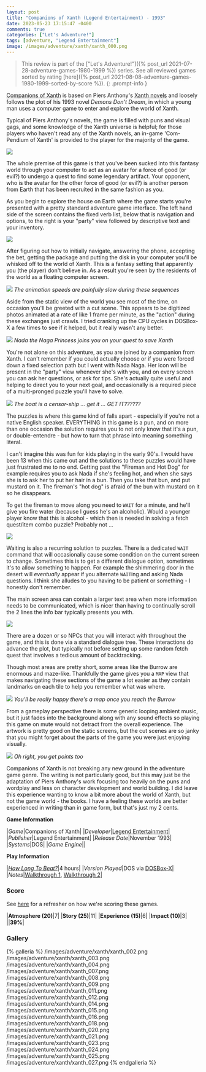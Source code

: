 ```yaml
---
layout: post
title: "Companions of Xanth (Legend Entertainment) - 1993"
date: 2023-05-23 17:15:47 -0400
comments: true
categories: ["Let's Adventure!"]
tags: [adventure, "Legend Entertainment"]
image: /images/adventure/xanth/xanth_000.png
---
```

> This review is part of the ["Let's Adventure!"]({% post_url 2021-07-28-adventure-games-1980-1999 %}) series. See all reviewed games sorted by rating [here]({% post_url 2021-08-08-adventure-games-1980-1999-sorted-by-score %}).
{: .prompt-info }

[Companions of Xanth](https://en.wikipedia.org/wiki/Companions_of_Xanth) is based on Piers Anthony's [Xanth novels](https://en.wikipedia.org/wiki/Xanth) and loosely follows the plot of his 1993 novel _Demons Don't Dream_, in which a young man uses a computer game to enter and explore the world of Xanth.

Typical of Piers Anthony's novels, the game is filled with puns and visual gags, and some knowledge of the Xanth universe is helpful; for those players who haven't read any of the Xanth novels, an in-game 'Com-Pendium of Xanth' is provided to the player for the majority of the game.

![](/images/adventure/xanth/xanth_001.png)

The whole premise of this game is that you've been sucked into this fantasy world through your computer to act as an avatar for a force of good (or evil?) to undergo a quest to find some legendary artifact. Your opponent, who is the avatar for the other force of good (or evil?) is another person from Earth that has been recruited in the same fashion as you.

As you begin to explore the house on Earth where the game starts you're presented with a pretty standard adventure game interface. The left hand side of the screen contains the fixed verb list, below that is navigation and options, to the right is your "party" view followed by descriptive text and your inventory.

![](/images/adventure/xanth/xanth_017.png)

After figuring out how to initially navigate, answering the phone, accepting the bet, getting the package and putting the disk in your computer you'll be whisked off to the world of Xanth. This is a fantasy setting that apparently you (the player) don't believe in. As a result you're seen by the residents of the world as a floating computer screen.

![](/images/adventure/xanth/xanth_005.png)
_The animation speeds are painfully slow during these sequences_

Aside from the static view of the world you see most of the time, on occasion you'll be greeted with a cut scene. This appears to be digitized photos animated at a rate of like 1 frame per minute, as the "action" during these exchanges just crawls. I tried cranking up the CPU cycles in DOSBox-X a few times to see if it helped, but it really wasn't any better.

![](/images/adventure/xanth/xanth_006.png)
_Nada the Naga Princess joins you on your quest to save Xanth_

You're not alone on this adventure, as you are joined by a companion from Xanth. I can't remember if you could actually choose or if you were forced down a fixed selection path but I went with Nada Naga. Her icon will be present in the "party" view whenever she's with you, and on every screen you can ask her questions, or ask for tips. She's actually quite useful and helping to direct you to your next goal, and occasionally is a required piece of a multi-pronged puzzle you'll have to solve.

![](/images/adventure/xanth/xanth_010.png)
_The boat is a censor-ship ... get it ... GET IT??????_

The puzzles is where this game kind of falls apart - especially if you're not a native English speaker. EVERYTHING in this game is a pun, and on more than one occasion the solution requires you to not only know that it's a pun, or double-entendre - but how to turn that phrase into meaning something literal.

I can't imagine this was fun for kids playing in the early 90's. I would have been 13 when this came out and the solutions to these puzzles would have just frustrated me to no end. Getting past the "Fireman and Hot Dog" for example requires you to ask Nada if she's feeling hot, and when she says she is to ask her to put her hair in a bun. Then you take that bun, and put mustard on it. The fireman's "hot dog" is afraid of the bun with mustard on it so he disappears.

To get the fireman to move along you need to `WAIT` for a minute, and he'll give you fire water (because I guess he's an alcoholic). Would a younger player know that this is alcohol - which then is needed in solving a fetch quest/item combo puzzle? Probably not ...

![](/images/adventure/xanth/xanth_022.png)

Waiting is also a recurring solution to puzzles. There is a dedicated `WAIT` command that will occasionally cause some condition on the current screen to change. Sometimes this is to get a different dialogue option, sometimes it's to allow something to happen. For example the shimmering door in the desert will _eventually_ appear if you alternate `WAIT`ing and asking Nada questions. I think she alludes to you having to be patient or something - I honestly don't remember.

The main screen area can contain a larger text area when more information needs to be communicated, which is nicer than having to continually scroll the 2 lines the info bar typically presents you with.

![](/images/adventure/xanth/xanth_019.png)

There are a dozen or so NPCs that you will interact with throughout the game, and this is done via a standard dialogue tree. These interactions do advance the plot, but typically not before setting up some random fetch quest that involves a tedious amount of backtracking.

Though most areas are pretty short, some areas like the Burrow are enormous and maze-like. Thankfully the game gives you a `MAP` view that makes navigating these sections of the game a lot easier as they contain landmarks on each tile to help you remember what was where.

![](/images/adventure/xanth/xanth_013.png)
_You'll be really happy there's a map once you reach the Burrow_

From a gameplay perspective there is some generic looping ambient music, but it just fades into the background along with any sound effects so playing this game on mute would not detract from the overall experience. The artwork is pretty good on the static screens, but the cut scenes are so janky that you might forget about the parts of the game you were just enjoying visually.

![](/images/adventure/xanth/xanth_026.png)
_Oh right, you get points too_

Companions of Xanth is not breaking any new ground in the adventure game genre. The writing is not particularly good, but this may just be the adaptation of Piers Anthony's work focusing too heavily on the puns and wordplay and less on character development and world building. I did leave this experience wanting to know a bit more about the world of Xanth, but not the game world - the books. I have a feeling these worlds are better experienced in writing than in game form, but that's just my 2 cents.

**Game Information**

|*Game*|Companions of Xanth|
|*Developer*|[Legend Entertainment](https://en.wikipedia.org/wiki/Legend_Entertainment)|
|*Publisher*|Legend Entertainment|
|*Release Date*|November 1993|
|*Systems*|DOS|
|*Game Engine*||

**Play Information**

|[*How Long To Beat?*](https://howlongtobeat.com/game/20742)|4 hours|
|*Version Played*|DOS via [DOSBox-X](https://dosbox-x.com/)|
|*Notes*|[Walkthrough 1](https://www.walkthroughking.com/text/companionsofxanth.aspx), [Walkthrough 2](http://www.gameboomers.com/wtcheats/pcCc/compxanth.htm)|

### Score

See [here](https://www.alexbevi.com/blog/2021/07/28/adventure-games-1980-1999/#scoring) for a refresher on how we're scoring these games.

|**Atmosphere (20)**|7|
|**Story (25)**|11|
|**Experience (15)**|6|
|**Impact (10)**|3|
||**39%**|

### Gallery

{% galleria %}
/images/adventure/xanth/xanth_002.png
/images/adventure/xanth/xanth_003.png
/images/adventure/xanth/xanth_004.png
/images/adventure/xanth/xanth_007.png
/images/adventure/xanth/xanth_008.png
/images/adventure/xanth/xanth_009.png
/images/adventure/xanth/xanth_011.png
/images/adventure/xanth/xanth_012.png
/images/adventure/xanth/xanth_014.png
/images/adventure/xanth/xanth_015.png
/images/adventure/xanth/xanth_016.png
/images/adventure/xanth/xanth_018.png
/images/adventure/xanth/xanth_020.png
/images/adventure/xanth/xanth_021.png
/images/adventure/xanth/xanth_023.png
/images/adventure/xanth/xanth_024.png
/images/adventure/xanth/xanth_025.png
/images/adventure/xanth/xanth_027.png
{% endgalleria %}